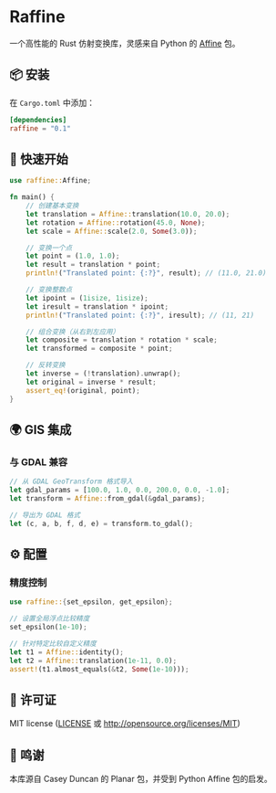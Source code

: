 # Raffine

一个高性能的 Rust 仿射变换库，灵感来自 Python 的 [Affine](https://github.com/rasterio/affine) 包。

## 📦 安装

在 `Cargo.toml` 中添加：

```toml
[dependencies]
raffine = "0.1"
```

## 🎯 快速开始

```rust
use raffine::Affine;

fn main() {
    // 创建基本变换
    let translation = Affine::translation(10.0, 20.0);
    let rotation = Affine::rotation(45.0, None);
    let scale = Affine::scale(2.0, Some(3.0));

    // 变换一个点
    let point = (1.0, 1.0);
    let result = translation * point;
    println!("Translated point: {:?}", result); // (11.0, 21.0)

    // 变换整数点
    let ipoint = (1isize, 1isize);
    let iresult = translation * ipoint;
    println!("Translated point: {:?}", iresult); // (11, 21)

    // 组合变换（从右到左应用）
    let composite = translation * rotation * scale;
    let transformed = composite * point;

    // 反转变换
    let inverse = (!translation).unwrap();
    let original = inverse * result;
    assert_eq!(original, point);
}
```

## 🌍 GIS 集成

### 与 GDAL 兼容

```rust
// 从 GDAL GeoTransform 格式导入
let gdal_params = [100.0, 1.0, 0.0, 200.0, 0.0, -1.0];
let transform = Affine::from_gdal(&gdal_params);

// 导出为 GDAL 格式
let (c, a, b, f, d, e) = transform.to_gdal();
```

## ⚙️ 配置

### 精度控制

```rust
use raffine::{set_epsilon, get_epsilon};

// 设置全局浮点比较精度
set_epsilon(1e-10);

// 针对特定比较自定义精度
let t1 = Affine::identity();
let t2 = Affine::translation(1e-11, 0.0);
assert!(t1.almost_equals(&t2, Some(1e-10)));
```

## 📄 许可证

MIT license ([LICENSE](LICENSE) 或 http://opensource.org/licenses/MIT)

## 🙏 鸣谢

本库源自 Casey Duncan 的 Planar 包，并受到 Python Affine 包的启发。
